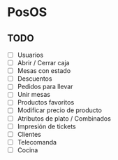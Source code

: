 # PosOS

## TODO

- [ ] Usuarios
- [ ] Abrir / Cerrar caja
- [ ] Mesas con estado
- [ ] Descuentos
- [ ] Pedidos para llevar
- [ ] Unir mesas
- [ ] Productos favoritos
- [ ] Modificar precio de producto
- [ ] Atributos de plato / Combinados
- [ ] Impresión de tickets
- [ ] Clientes
- [ ] Telecomanda
- [ ] Cocina
